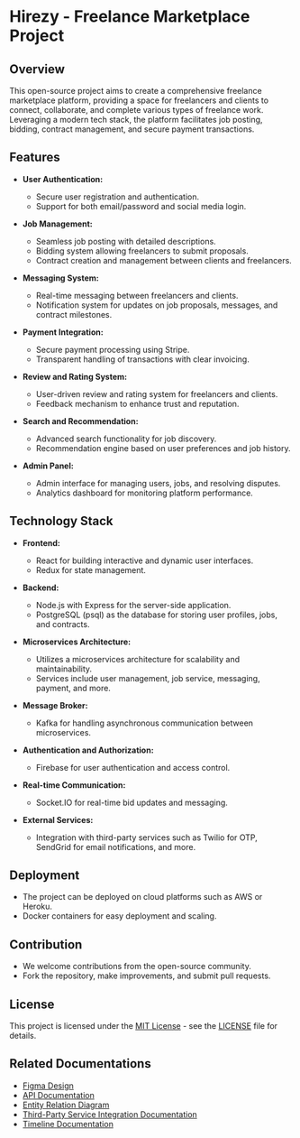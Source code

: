 # Hirezy - Freelance Marketplace Project

## Overview

This open-source project aims to create a comprehensive freelance marketplace platform, providing a space for freelancers and clients to connect, collaborate, and complete various types of freelance work. Leveraging a modern tech stack, the platform facilitates job posting, bidding, contract management, and secure payment transactions.

## Features

- **User Authentication:**
  - Secure user registration and authentication.
  - Support for both email/password and social media login.

- **Job Management:**
  - Seamless job posting with detailed descriptions.
  - Bidding system allowing freelancers to submit proposals.
  - Contract creation and management between clients and freelancers.

- **Messaging System:**
  - Real-time messaging between freelancers and clients.
  - Notification system for updates on job proposals, messages, and contract milestones.

- **Payment Integration:**
  - Secure payment processing using Stripe.
  - Transparent handling of transactions with clear invoicing.

- **Review and Rating System:**
  - User-driven review and rating system for freelancers and clients.
  - Feedback mechanism to enhance trust and reputation.

- **Search and Recommendation:**
  - Advanced search functionality for job discovery.
  - Recommendation engine based on user preferences and job history.

- **Admin Panel:**
  - Admin interface for managing users, jobs, and resolving disputes.
  - Analytics dashboard for monitoring platform performance.

## Technology Stack

- **Frontend:**
  - React for building interactive and dynamic user interfaces.
  - Redux for state management.

- **Backend:**
  - Node.js with Express for the server-side application.
  - PostgreSQL (psql) as the database for storing user profiles, jobs, and contracts.

- **Microservices Architecture:**
  - Utilizes a microservices architecture for scalability and maintainability.
  - Services include user management, job service, messaging, payment, and more.

- **Message Broker:**
  - Kafka for handling asynchronous communication between microservices.

- **Authentication and Authorization:**
  - Firebase for user authentication and access control.

- **Real-time Communication:**
  - Socket.IO for real-time bid updates and messaging.

- **External Services:**
  - Integration with third-party services such as Twilio for OTP, SendGrid for email notifications, and more.

## Deployment

- The project can be deployed on cloud platforms such as AWS or Heroku.
- Docker containers for easy deployment and scaling.

## Contribution

- We welcome contributions from the open-source community.
- Fork the repository, make improvements, and submit pull requests.

## License

This project is licensed under the [MIT License](LICENSE) - see the [LICENSE](LICENSE) file for details.

## Related Documentations

- [Figma Design](https://www.figma.com/file/jYQT4TbH5ZFKQGFLxspJno/second-project?type=design&node-id=0%3A1&mode=design&t=bh6AESJsm3oO5wZu-1)
- [API Documentation](#)
- [Entity Relation Diagram](#)
- [Third-Party Service Integration Documentation](https://rzeee.atlassian.net/wiki/spaces/SD/blog/2023/11/28/65809/Third-Party+Service+Integration+Documentation?atlOrigin=eyJpIjoiZWNmMDA0NDIyOTAzNDI4NDk3MjE3NTNhZjlkY2E2NzQiLCJwIjoiYyJ9)
- [Timeline Documentation](https://rzeee.atlassian.net/wiki/spaces/SD/blog/2023/11/28/262177/Hirezy+-+Timeline+Documentation?atlOrigin=eyJpIjoiMTYwOWU0MDEyMTZhNGFlNmI2NDQzYzQyNTc5ODBmYjIiLCJwIjoiYyJ9)
